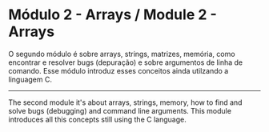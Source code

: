 # Módulo 2 - Arrays / Module 2 - Arrays

O segundo módulo é sobre arrays, strings, matrizes, memória, como encontrar e resolver bugs (depuração) e sobre argumentos de linha de comando. Esse módulo introduz esses conceitos ainda utilzando a linguagem C.

---
The second module it's about arrays, strings, memory, how to find and solve bugs (debugging) and command line arguments. This module introduces all this concepts still using the C language.
